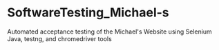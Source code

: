 # SoftwareTesting_Michael-s
Automated acceptance testing of the Michael's Website using Selenium Java, testng, and chromedriver tools
